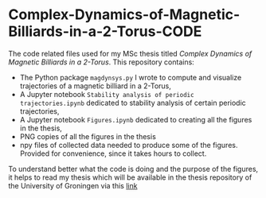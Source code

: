 # Complex-Dynamics-of-Magnetic-Billiards-in-a-2-Torus-CODE
The code related files used for my MSc thesis titled *Complex Dynamics of Magnetic Billiards in a 2-Torus*. This repository contains:
- The Python package `magdynsys.py` I wrote to compute and visualize trajectories of a magnetic billiard in a 2-Torus,
- A Jupyter notebook `Stability analysis of periodic trajectories.ipynb` dedicated to stability analysis of certain periodic trajectories,
- A Jupyter notebook `Figures.ipynb` dedicated to creating all the figures in the thesis,
- PNG copies of all the figures in the thesis
- npy files of collected data needed to produce some of the figures. Provided for convenience, since it takes hours to collect.

To understand better what the code is doing and the purpose of the figures, it helps to read my thesis which will be available in the thesis repository of the University of Groningen via this [link](https://fse.studenttheses.ub.rug.nl/view/degree_programme/mathematics/master/2023.html)

